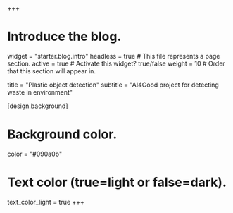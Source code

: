 +++
# Introduce the blog.
widget = "starter.blog.intro"
headless = true  # This file represents a page section.
active = true  # Activate this widget? true/false
weight = 10  # Order that this section will appear in.

title = "Plastic object detection"
subtitle = "AI4Good project for detecting waste in environment"

[design.background]
  # Background color.
  color = "#090a0b"

  # Text color (true=light or false=dark).
  text_color_light = true
+++

